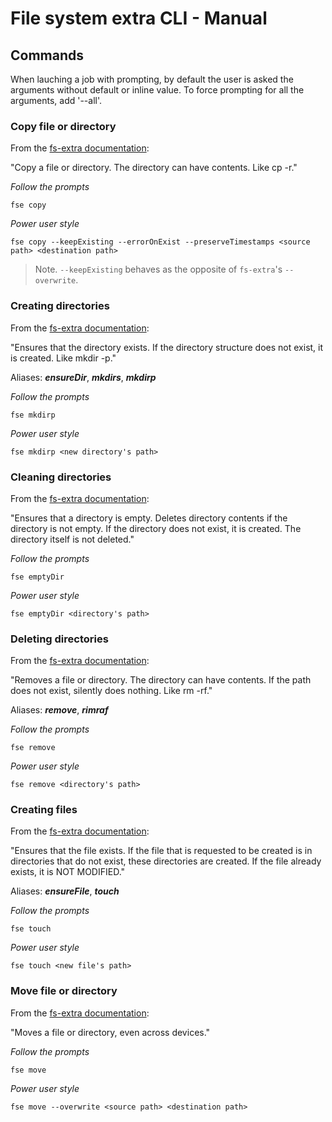 # File system extra CLI - Manual

## Commands

When lauching a job with prompting, by default the user is asked the arguments without default or inline value. To force prompting for all the arguments, add '--all'.

### Copy file or directory

From the [fs-extra documentation](https://github.com/jprichardson/node-fs-extra/blob/master/docs/copy.md):

"Copy a file or directory. The directory can have contents. Like cp -r."

*Follow the prompts*

```
fse copy
```

*Power user style*

```
fse copy --keepExisting --errorOnExist --preserveTimestamps <source path> <destination path>
```

> Note. `--keepExisting` behaves as the opposite of `fs-extra`'s `--overwrite`.

### Creating directories

From the [fs-extra documentation](https://github.com/jprichardson/node-fs-extra/blob/master/docs/ensureDir.md):

"Ensures that the directory exists. If the directory structure does not exist, it is created. Like mkdir -p."

Aliases: ***ensureDir***, ***mkdirs***, ***mkdirp***

*Follow the prompts*

```
fse mkdirp
```

*Power user style*

```
fse mkdirp <new directory's path>
```

### Cleaning directories

From the [fs-extra documentation](https://github.com/jprichardson/node-fs-extra/blob/master/docs/emptyDir.md):

"Ensures that a directory is empty. Deletes directory contents if the directory is not empty. If the directory does not exist, it is created. The directory itself is not deleted."

*Follow the prompts*

```
fse emptyDir
```

*Power user style*

```
fse emptyDir <directory's path>
```

### Deleting directories

From the [fs-extra documentation](https://github.com/jprichardson/node-fs-extra/blob/master/docs/remove.md):

"Removes a file or directory. The directory can have contents. If the path does not exist, silently does nothing. Like rm -rf."

Aliases: ***remove***, ***rimraf***

*Follow the prompts*

```
fse remove
```

*Power user style*

```
fse remove <directory's path>
```

### Creating files

From the [fs-extra documentation](https://github.com/jprichardson/node-fs-extra/blob/master/docs/ensureFile.md):

"Ensures that the file exists. If the file that is requested to be created is in directories that do not exist, these directories are created. If the file already exists, it is NOT MODIFIED."

Aliases: ***ensureFile***, ***touch***

*Follow the prompts*

```
fse touch
```

*Power user style*

```
fse touch <new file's path>
```

### Move file or directory

From the [fs-extra documentation](https://github.com/jprichardson/node-fs-extra/blob/master/docs/move.md):

"Moves a file or directory, even across devices."

*Follow the prompts*

```
fse move
```

*Power user style*

```
fse move --overwrite <source path> <destination path>
```
